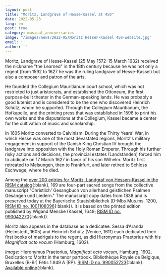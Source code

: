```yaml
---
layout: post
title: "Moritz, Landgrave of Hesse-Kassel at 450"
date: 2022-05-23
lang: en
post: true
category: musical_anniversaries
image: "/images/news/2022-05/Moritz Hessen-Kassel 450-website.jpg"
email: ''
author: ''
---
```


Moritz, Landgrave of Hesse-Kassel (25 May 1572–15 March 1632) received the nickname "the Learned" in the 18th century because he was not only a regent (from 1592 to 1627 he was the ruling landgrave of Hesse-Kassel) but  also a composer and patron of the arts.  

He founded the Collegium Mauritianum court school, which was not restricted to just aristocrats, and established the Ottoneum, the first purpose-built theater in the German-speaking lands. He was probably a good lutenist and is considered to be the one who discovered Heinrich Schütz, whom he supported. Through the Collegium Mauritianum, the Hofkapelle, and the printing press that was established in 1596 to print his own works and the disputations at the Collegium, Kassel became a center for the cultivation of music and scholarship.  

In 1605 Moritz converted to Calvinism. During the Thirty Years' War, in which Hesse was one of the most devastated regions, Moritz's military engagement in support of the Danish King Christian IV brought the landgrave into opposition with the Holy Roman Emperor. Through his further risky actions and decisions, the provincial estates (Landständen) forced him to abdicate on 17 March 1627 in favor of his son Wilhelm. Moritz first retreated to Melsungen, then to Frankfurt, and later retired to Schloss Eschwege, where he died.  

Among the [over 200 entries for Moritz, Landgraf von Hessen-Kassel in the RISM catalog](https://opac.rism.info/search?View=rism&q=pe312320){:blank}, 169 are four-part sacred songs from the collective manuscript "Christlich' Gesangbuch von allerhand geistlichen Psalmen Gesängen und Liedern."  The manuscript copy dates from 1838 and is preserved today at the Bayerische Staatsbibliothek (D-Mbs Mus.ms. 1200, [RISM ID no. 1001108096](https://opac.rism.info/search?id=1001108096&View=rism){:blank}). It is based on the printed edition published by Wigand Mencke (Kassel, 1649; [RISM ID no. 990042270](https://opac.rism.info/search?id=990042270&View=rism){:blank}).  

Moritz also appears in the database as a dedicatee. Sessa d’Aranda (Helmstedt, 1605) and Heinrich Schütz (Venice, 1611) each dedicated their first books of madrigals to the regent, as did Hieronymus Praetorius with his _Magnificat octo vocum_ (Hamburg, 1602).

_Image_: Hieronymus Praetorius, _Magnificat octo vocum_, Hamburg, 1602. Dedication to Moritz in the tenor partbook. Bibliothèque Royale de Belgique, Bruxelles (B-Br) Fétis 1.949 A (RP). [RISM ID no. 990052723](https://opac.rism.info/search?id=990052723&View=rism){:blank}. [Available online](http://uurl.kbr.be/1562011){:blank}.
